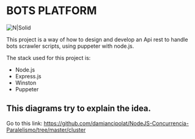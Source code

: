 # BOTS PLATFORM
![N|Solid](https://github.com/damiancipolat/Bots-farm-platform/blob/master/doc/bots2.jpg?raw=true)

This project is a way of how to design and develop an Api rest to handle bots scrawler scripts, using puppeter with node.js.

The stack used for this project is:
- Node.js
- Express.js
- Winston
- Puppeter

## This diagrams try to explain the idea.
Go to this link: https://github.com/damiancipolat/NodeJS-Concurrencia-Paralelismo/tree/master/cluster
